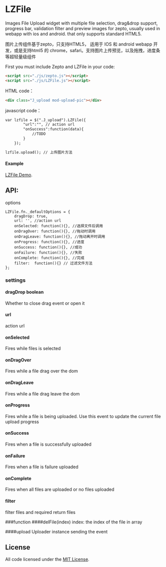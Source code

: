 # LZFile
Images File Upload widget with multiple file selection, drag&amp;drop support, progress bar, validation filter and preview images for zepto, usually used in webapp with ios and android. that only supports standard HTML5.

图片上传组件基于zepto，只支持HTML5， 适用于 IOS 和 android webapp 开发，或是支持html5 的 chrome，safari。支持图片上传预览，以及拖拽，进度条等超轻量级组件


First you must include Zepto and LZFile in your code:
```html
<script src="./js/zepto.js"></script>
<script src="./js/LZFile.js"></script>
```

HTML code：
```html
<div class="J_upload mod-upload-pic"></div>
```

javascript code：
```html
var lzfile = $(".J_upload").LZFile({
        "url":"", // action url
        "onSuccess":function(data){
            //TODO
        }
    });
```

```html
lzfile.upload(); // 上传图片方法
```

#### Example
[LZFile Demo](http://l-zhi.com/demo/github/LZFile/example.html).

## API:

options
```
LZFile.fn._defaultOptions = {
    dragDrop: true,
    url: '', //action url
    onSelected: function(){}, //选择文件后调用
    onDragOver: function(){}, //拖动时调用
    onDragLeave: function(){}, //拖动离开时调用
    onProgress: function(){}, //进度
    onSuccess: function(){}, //成功
    onFailure: function(){}, //失败
    onComplete: function(){}, //完成
    filter:  function(){} // 过滤文件方法
};
```

### settings

#### dragDrop boolean
Whether to close drag event or open it

#### url
action url 

#### onSelected
Fires while files is selected

#### onDragOver
Fires while a file drag over the dom

#### onDragLeave
Fires while a file drag leave the dom

#### onProgress
Fires while a file is being uploaded. Use this event to update the current file upload progress

#### onSuccess
Fires when a file is successfully uploaded

#### onFailure
Fires when a file is failure uploaded

#### onComplete
Fires when all files are uploaded or no files uploaded

#### filter
filter files and required return files

###function
####delFile(index)
index: the index of the file in array

####upload
Uploader instance sending the event

## License

All code licensed under the [MIT License](http://www.opensource.org/licenses/mit-license.php).
